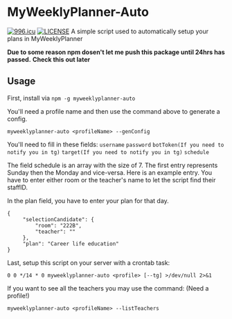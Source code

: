 # MyWeeklyPlanner-Auto

[![996.icu](https://img.shields.io/badge/link-996.icu-red.svg)](https://996.icu)
[![LICENSE](https://img.shields.io/badge/license-Anti%20996-blue.svg)](https://github.com/996icu/996.ICU/blob/master/LICENSE)
A simple script used to automatically setup your plans in MyWeeklyPlanner

**Due to some reason npm dosen't let me push this package until 24hrs has passed.**
**Check this out later**

## Usage

First, install via `npm -g myweeklyplanner-auto`

You'll need a profile name and then use the command above to generate a config.
```
myweeklyplanner-auto <profileName> --genConfig
```

You'll need to fill in these fields: `username` `password` `botToken(If you need to notify you in tg)` `target(If you need to notify you in tg)` `schedule`

The field schedule is an array with the size of 7. The first entry represents Sunday then the Monday and vice-versa.
Here is an example entry. You have to enter either room or the teacher's name to let the script find their staffID.

In the plan field, you have to enter your plan for that day.
```
{
     "selectionCandidate": {
         "room": "222B",
         "teacher": ""
     },
     "plan": "Career life education"
}
```

Last, setup this script on your server with a crontab task:

```
0 0 */14 * 0 myweeklyplanner-auto <profile> [--tg] >/dev/null 2>&1
```

If you want to see all the teachers you may use the command: (Need a profile!)
```
myweeklyplanner-auto <profileName> --listTeachers
```